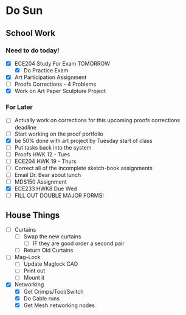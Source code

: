 # Do Sun

## School Work
### Need to do today!
- [x] ECE204 Study For Exam TOMORROW
	- [x] Do Practice Exam
- [x] Art Participation Assignment
- [ ] Proofs Corrections - 4 Problems
- [x] Work on Art Paper Sculpture Project

### For Later


- [ ] Actually work on corrections for this upcoming proofs corrections deadline
- [ ] Start working on the proof portfolio
- [x] be 50% done with art project by Tuesday start of class
- [ ] Put tasks back into the system
- [ ] Proofs HWK 12 - Tues
- [ ] ECE204 HWK 19 - Thurs
- [ ] Correct all of the incomplete sketch-book assignments
- [ ] Email Dr. Bear about lunch
- [ ] MDS150 Assignment
- [x] ECE233 HWK8 Due Wed
- [ ] FILL OUT DOUBLE MAJOR FORMS!

## House Things
- [ ] Curtains
	- [ ] Swap the new curtains
		- [ ] IF they are good order a second pair
	- [ ] Return Old Curtains
- [ ] Mag-Lock
	- [ ] Update Maglock CAD
	- [ ] Print out
	- [ ] Mount it
- [x] Networking
	- [x] Get Crimps/Tool/Switch
	- [x] Do Cable runs
	- [x] Get Mesh networking nodes
